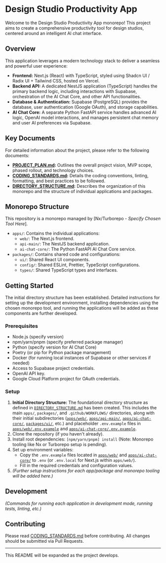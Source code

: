 # Design Studio Productivity App

Welcome to the Design Studio Productivity App monorepo! This project aims to create a comprehensive productivity tool for design studios, centered around an intelligent AI chat interface.

## Overview

This application leverages a modern technology stack to deliver a seamless and powerful user experience:

*   **Frontend:** Next.js (React) with TypeScript, styled using Shadcn UI / Radix UI + Tailwind CSS, hosted on Vercel.
*   **Backend API:** A dedicated NestJS application (TypeScript) handles the primary backend logic, including interactions with Supabase, orchestration of the AI Chat Core, and other API functionalities.
*   **Database & Authentication:** Supabase (PostgreSQL) provides the database, user authentication (Google OAuth), and storage capabilities.
*   **AI Chat Core:** A separate Python FastAPI service handles advanced AI logic, OpenAI model interactions, and manages persistent chat memory and user AI preferences via Supabase.

## Key Documents

For detailed information about the project, please refer to the following documents:

*   **[PROJECT_PLAN.md](PROJECT_PLAN.md):** Outlines the overall project vision, MVP scope, phased rollout, and technology choices.
*   **[CODING_STANDARDS.md](CODING_STANDARDS.md):** Details the coding conventions, linting, formatting, and best practices to be followed.
*   **[DIRECTORY_STRUCTURE.md](DIRECTORY_STRUCTURE.md):** Describes the organization of this monorepo and the structure of individual applications and packages.

## Monorepo Structure

This repository is a monorepo managed by [Nx/Turborepo - *Specify Chosen Tool Here*].

*   `apps/`: Contains the individual applications:
    *   `web/`: The Next.js frontend.
    *   `api-main/`: The NestJS backend application.
    *   `ai-chat-core/`: The Python FastAPI AI Chat Core service.
*   `packages/`: Contains shared code and configurations:
    *   `ui/`: Shared React UI components.
    *   `config/`: Shared ESLint, Prettier, TypeScript configurations.
    *   `types/`: Shared TypeScript types and interfaces.

## Getting Started

The initial directory structure has been established. Detailed instructions for setting up the development environment, installing dependencies using the chosen monorepo tool, and running the applications will be added as these components are further developed.

### Prerequisites

*   Node.js (specify version)
*   npm/yarn/pnpm (specify preferred package manager)
*   Python (specify version for AI Chat Core)
*   Poetry (or pip for Python package management)
*   Docker (for running local instances of Supabase or other services if needed)
*   Access to Supabase project credentials.
*   OpenAI API key.
*   Google Cloud Platform project for OAuth credentials.

### Setup

1.  **Initial Directory Structure:** The foundational directory structure as defined in [`DIRECTORY_STRUCTURE.md`](DIRECTORY_STRUCTURE.md:20) has been created. This includes the main `apps/`, `packages/`, and `.github/WORKFLOWS/` directories, along with their initial subdirectories ([`apps/web/`](apps/web/), [`apps/api-main/`](apps/api-main/), [`apps/ai-chat-core/`](apps/ai-chat-core/), [`packages/ui/`](packages/ui/), etc.) and placeholder `.env.example` files in [`apps/web/.env.example`](apps/web/.env.example:0) and [`apps/ai-chat-core/.env.example`](apps/ai-chat-core/.env.example:0).
2.  Clone the repository (if you haven't already).
3.  Install root dependencies: `[npm/yarn/pnpm] install` (Note: Monorepo tooling like Nx or Turborepo setup is pending).
4.  Set up environment variables:
    *   Copy the `.env.example` files located in [`apps/web/`](apps/web/) and [`apps/ai-chat-core/`](apps/ai-chat-core/) to `.env` (or `.env.local` for Next.js within `apps/web/`).
    *   Fill in the required credentials and configuration values.
5.  *(Further setup instructions for each app/package and monorepo tooling will be added here.)*

## Development

*(Commands for running each application in development mode, running tests, linting, etc.)*

## Contributing

Please read [CODING_STANDARDS.md](CODING_STANDARDS.md) before contributing. All changes should be submitted via Pull Requests.

---

This README will be expanded as the project develops.